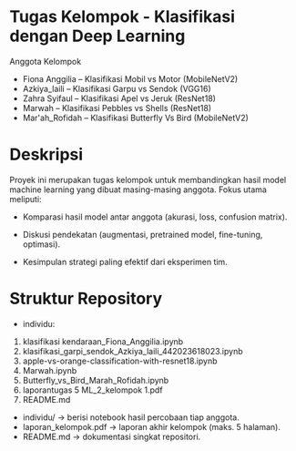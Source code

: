 # Tugas Kelompok - Klasifikasi dengan Deep Learning
Anggota Kelompok
- Fiona Anggilia – Klasifikasi Mobil vs Motor (MobileNetV2)
- Azkiya_laili – Klasifikasi Garpu vs Sendok (VGG16)
- Zahra Syifaul – Klasifikasi Apel vs Jeruk (ResNet18)
- Marwah – Klasifikasi Pebbles vs Shells (ResNet18)
- Mar'ah_Rofidah – Klasifikasi Butterfly Vs Bird (MobileNetV2)

# Deskripsi
Proyek ini merupakan tugas kelompok untuk membandingkan hasil model machine learning yang dibuat masing-masing anggota.
Fokus utama meliputi:
- Komparasi hasil model antar anggota (akurasi, loss, confusion matrix).

- Diskusi pendekatan (augmentasi, pretrained model, fine-tuning, optimasi).

- Kesimpulan strategi paling efektif dari eksperimen tim.

# Struktur Repository
- individu:
1) klasifikasi kendaraan_Fiona_Anggilia.ipynb
2) klasifikasi_garpi_sendok_Azkiya_laili_442023618023.ipynb
3) apple-vs-orange-classification-with-resnet18.ipynb
4) Marwah.ipynb
5) Butterfly_vs_Bird_Marah_Rofidah.ipynb
6) laporantugas 5 ML_2_kelompok 1.pdf
8) README.md

- individu/ → berisi notebook hasil percobaan tiap anggota.
- laporan_kelompok.pdf → laporan akhir kelompok (maks. 5 halaman).
- README.md → dokumentasi singkat repositori.
